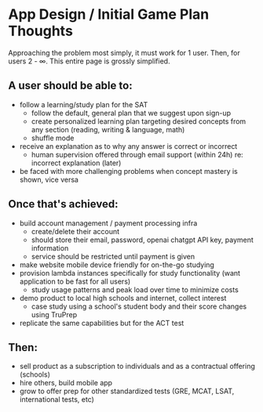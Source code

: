 # App Design / Initial Game Plan Thoughts

Approaching the problem most simply, it must work for 1 user. Then, for users 2 - ∞. 
This entire page is grossly simplified.

A user should be able to:
- 
- follow a learning/study plan for the SAT
	- follow the default, general plan that we suggest upon sign-up
	-  create personalized learning plan targeting desired concepts from any section (reading, writing & language, math)
	- shuffle mode
- receive an explanation as to why any answer is correct or incorrect
	- human supervision offered through email support (within 24h) re: incorrect explanation (later) 
- be faced with more challenging problems when concept mastery is shown, vice versa

Once that's achieved:
- 
- build account management / payment processing infra
	- create/delete their account
	- should store their email, password, openai chatgpt API key, payment information
	- service should be restricted until payment is given
- make website mobile device friendly for on-the-go studying
- provision lambda instances specifically for study functionality (want application to be fast for all users)
	- study usage patterns and peak load over time to minimize costs
- demo product to local high schools and internet, collect interest
	- case study using a school's student body and their score changes using TruPrep
- replicate the same capabilities but for the ACT test

Then:
- 
- sell product as a subscription to individuals and as a contractual offering (schools)
- hire others, build mobile app
- grow to offer prep for other standardized tests (GRE, MCAT, LSAT, international tests, etc)
